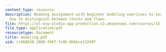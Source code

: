 ```yaml
---
content_type: resource
description: Reading assignment with beginner modeling exercises to teach the reader
  how to distinguish between stocks and flows.
file: https://ol-ocw-studio-app-production.s3.amazonaws.com/courses/15-988-system-dynamics-self-study-fall-1998-spring-1999/c14686381688f6677e9b8bbbce13249f_modeling.pdf
file_type: application/pdf
resourcetype: Document
title: modeling.pdf
uid: c1468638-1688-f667-7e9b-8bbbce13249f
---
```

